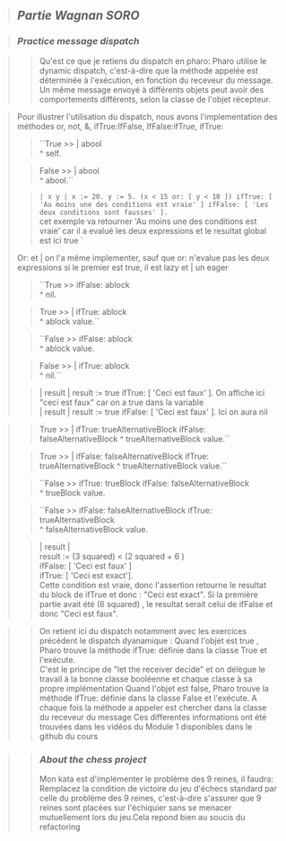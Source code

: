 > ## _Partie Wagnan SORO_

> ### _Practice message dispatch_

>>  Qu'est ce que je retiens du dispatch en pharo:
> Pharo utilise le dynamic dispatch, c'est-à-dire que la méthode appelée est déterminée à l'exécution, en fonction du receveur du message.
Un même message envoyé à différents objets peut avoir des comportements différents, selon la classe de l'objet récepteur.

> Pour illustrer l'utilisation du dispatch, nous avons l'implementation des méthodes or, not, &, ifTrue:IfFalse, IfFalse:ifTrue, ifTrue:
> > ``True >> | abool  
>> ^ self.   
> 
> >False >> | abool   
>> ^ abool.``  
> 
> >``| x y |
x := 20.
y := 5.
(x < 15 or: [ y < 10 ])
ifTrue: [ 'Au moins une des conditions est vraie' ]
ifFalse: [ 'Les deux conditions sont fausses' ].
``  
>> cet exemple va retourner 'Au moins une des conditions est vraie' car il a evalué les deux expressions et le resultat global est ici true  `
> 
> Or: et | on l'a même implementer, sauf que or: n'evalue pas les deux expressions si le premier est true, il est lazy et | un eager
>
> > ``True >> ifFalse: ablock  
>> ^ nil.
>
> >True >> | ifTrue: ablock  
>> ^ ablock value.``  
>
> > ``False >> ifFalse: ablock  
>> ^ ablock value.
>
> >False >> | ifTrue: ablock  
>> ^ nil.``
>
> >| result |
result := true ifTrue: [ 'Ceci est faux' ]. On affiche ici "ceci est faux" car on a true dans la variable   
>| result |
result := true ifFalse: [ 'Ceci est faux' ]. Ici on aura nil   

> >True >> | ifTrue: trueAlternativeBlock ifFalse: falseAlternativeBlock 
>> ^ trueAlternativeBlock value.``
>
> >True >> | ifFalse: falseAlternativeBlock ifTrue: trueAlternativeBlock
>> ^ trueAlternativeBlock value.``
>
> > ``False >> ifTrue: trueBlock ifFalse: falseAlternativeBlock  
>> ^ trueBlock value.
>
> > ``False >> ifFalse: falseAlternativeBlock ifTrue: trueAlternativeBlock  
>> ^ falseAlternativeBlock value.
>
> >| result |  
>result := (3 squared) < (2 squared + 6 )   
> ifFalse: [ 'Ceci est faux' ]  
>ifTrue: [ 'Ceci est exact'].   
Cette condition est vraie, donc l'assertion retourne le resultat du block de ifTrue et donc : "Ceci est exact". Si la première partie avait été (6 squared) , le resultat serait celui de ifFalse et donc "Ceci est faux".   

>> On retient ici du dispatch notamment  avec les exercices précédent le dispatch dyanamique :
> Quand l'objet est true , Pharo trouve la méthode ifTrue: définie dans la classe True et l'exécute.  
>C'est le principe de "let the receiver decide" et on délègue le travail à la bonne classe booléenne et chaque classe à sa propre implémentation
> Quand l'objet est  false, Pharo trouve la méthode ifTrue: définie dans la classe False et l'exécute. A chaque fois la méthode a appeler est chercher dans la classe du receveur du message
Ces differentes informations ont été trouvées dans les vidéos du Module 1 disponibles dans le github du cours

>> ### _About the chess project_
> > Mon kata est d'implémenter le problème des 9 reines, il faudra: Remplacez la condition de victoire du jeu d'échecs standard par celle du problème des 9 reines, 
> c'est-à-dire s'assurer que 9 reines sont placées sur l'échiquier sans se menacer mutuellement lors du jeu.Cela repond bien au soucis du refactoring
